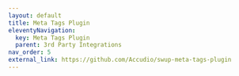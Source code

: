 ```yaml
---
layout: default
title: Meta Tags Plugin
eleventyNavigation:
  key: Meta Tags Plugin
  parent: 3rd Party Integrations
nav_order: 5
external_link: https://github.com/Accudio/swup-meta-tags-plugin
---
```

